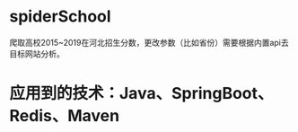 # spiderSchool
爬取高校2015~2019在河北招生分数，更改参数（比如省份）需要根据内置api去目标网站分析。
# 应用到的技术：Java、SpringBoot、Redis、Maven
